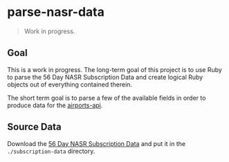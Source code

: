 # parse-nasr-data

> Work in progress.

## Goal

This is a work in progress. The long-term goal of this project is to use Ruby
to parse the 56 Day NASR Subscription Data and create logical Ruby objects out
of everything contained therein.

The short term goal is to parse a few of the available fields in order to
produce data for the [airports-api][1].

## Source Data

Download the [56 Day NASR Subscription Data][2] and put it in the
`./subscription-data` directory.

[1]: http://github.com/far-almanac/airports-api
[2]: https://nfdc.faa.gov/xwiki/bin/view/NFDC/56+Day+NASR+Subscription
